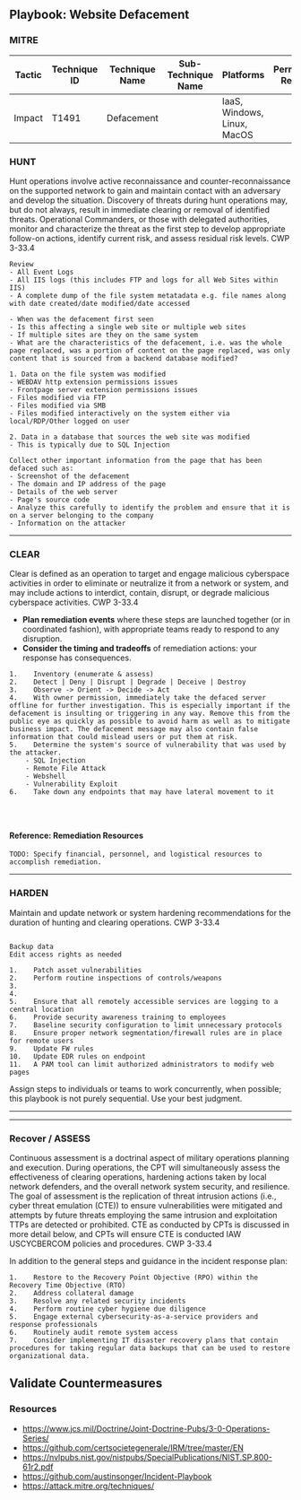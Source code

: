 ## Playbook: Website Defacement

### MITRE

| Tactic | Technique ID | Technique Name | Sub-Technique Name | Platforms | Permissions Required |
| ------ | ------------ | -------------- | ------------------ |---------- |--------------------- |
|Impact|T1491|Defacement|               |IaaS, Windows, Linux, MacOS ||



### HUNT

Hunt operations involve active reconnaissance and counter-reconnaissance on the supported network to gain and maintain
contact with an adversary and develop the situation. Discovery of threats during hunt operations
may, but do not always, result in immediate clearing or removal of identified threats. Operational
Commanders, or those with delegated authorities, monitor and characterize the threat as the first
step to develop appropriate follow-on actions, identify current risk, and assess residual risk levels.  CWP 3-33.4


<!--
`TODO: Expand investigation steps, including key questions and strategies, for Unauthorized VPN and VDI Access.`
-->
```
Review 
- All Event Logs
- All IIS logs (this includes FTP and logs for all Web Sites within IIS)
- A complete dump of the file system metatadata e.g. file names along with date created/date modified/date accessed

- When was the defacement first seen
- Is this affecting a single web site or multiple web sites
- If multiple sites are they on the same system
- What are the characteristics of the defacement, i.e. was the whole page replaced, was a portion of content on the page replaced, was only content that is sourced from a backend database modified?
```

```
1. Data on the file system was modified
- WEBDAV http extension permissions issues
- Frontpage server extension permissions issues
- Files modified via FTP
- Files modified via SMB
- Files modified interactively on the system either via local/RDP/Other logged on user

2. Data in a database that sources the web site was modified
- This is typically due to SQL Injection

```

```
Collect other important information from the page that has been defaced such as:
- Screenshot of the defacement
- The domain and IP address of the page
- Details of the web server
- Page's source code
- Analyze this carefully to identify the problem and ensure that it is on a server belonging to the company
- Information on the attacker
```
--------------

### CLEAR

Clear is defined as an operation to target and engage malicious cyberspace activities in order to eliminate or neutralize it from a
network or system, and may include actions to interdict, contain, disrupt, or degrade malicious cyberspace activities.   CWP 3-33.4

* **Plan remediation events** where these steps are launched together (or in coordinated fashion), with appropriate teams ready to respond to any disruption.
* **Consider the timing and tradeoffs** of remediation actions: your response has consequences.

<!--
`TODO: Specify tools and procedures for each step, below.`
-->
```
1.    Inventory (enumerate & assess)
2.    Detect | Deny | Disrupt | Degrade | Deceive | Destroy
3.    Observe -> Orient -> Decide -> Act
4.    With owner permission, immediately take the defaced server offline for further investigation. This is especially important if the defacement is insulting or triggering in any way. Remove this from the public eye as quickly as possible to avoid harm as well as to mitigate business impact. The defacement message may also contain false information that could mislead users or put them at risk.
5.    Determine the system's source of vulnerability that was used by the attacker.
	- SQL Injection
	- Remote File Attack
	- Webshell
	- Vulnerability Exploit
6.    Take down any endpoints that may have lateral movement to it




```
#### Reference: Remediation Resources

`TODO: Specify financial, personnel, and logistical resources to accomplish remediation.`

--------------
### HARDEN

Maintain and update network or system hardening recommendations for the duration of hunting and clearing operations.   CWP 3-33.4
```

Backup data
Edit access rights as needed

1.    Patch asset vulnerabilities
2.    Perform routine inspections of controls/weapons
3.    
4.    
5.    Ensure that all remotely accessible services are logging to a central location
6.    Provide security awareness training to employees
7.    Baseline security configuration to limit unnecessary protocols
8.    Ensure proper network segmentation/firewall rules are in place for remote users
9.    Update FW rules
10.   Update EDR rules on endpoint
11.   A PAM tool can limit authorized administrators to modify web pages

```

Assign steps to individuals or teams to work concurrently, when possible; this playbook is not purely sequential. Use your best judgment.

--------------



--------------

### Recover / ASSESS

Continuous assessment is a doctrinal aspect of military operations planning and
execution. During operations, the CPT will simultaneously assess the effectiveness of clearing
operations, hardening actions taken by local network defenders, and the overall network system
security, and resilience. The goal of assessment is the replication of threat intrusion actions (i.e.,
cyber threat emulation (CTE)) to ensure vulnerabilities were mitigated and attempts by future
threats employing the same intrusion and exploitation TTPs are detected or prohibited. CTE as
conducted by CPTs is discussed in more detail below, and CPTs will ensure CTE is conducted
IAW USCYCBERCOM policies and procedures.  CWP 3-33.4

<!--
`TODO: Customize recovery s

`TODO: Specify tools and procedures for each step, below.`
-->


In addition to the general steps and guidance in the incident response plan:

```
1.    Restore to the Recovery Point Objective (RPO) within the Recovery Time Objective (RTO)
2.    Address collateral damage
3.    Resolve any related security incidents
4.    Perform routine cyber hygiene due diligence
5.    Engage external cybersecurity-as-a-service providers and response professionals
6.    Routinely audit remote system access
7.    Consider implementing IT disaster recovery plans that contain procedures for taking regular data backups that can be used to restore organizational data.
```
Validate Countermeasures
--------------


### Resources

- https://www.jcs.mil/Doctrine/Joint-Doctrine-Pubs/3-0-Operations-Series/
- https://github.com/certsocietegenerale/IRM/tree/master/EN
- https://nvlpubs.nist.gov/nistpubs/SpecialPublications/NIST.SP.800-61r2.pdf
- https://github.com/austinsonger/Incident-Playbook
- https://attack.mitre.org/techniques/
